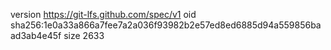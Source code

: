 version https://git-lfs.github.com/spec/v1
oid sha256:1e0a33a866a7fee7a2a036f93982b2e57ed8ed6885d94a559856baad3ab4e45f
size 2633
